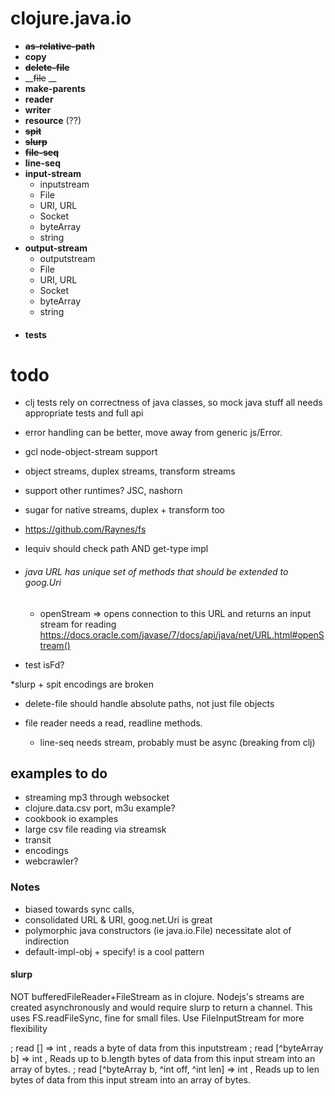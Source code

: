 # clojure.java.io

  * __~~as-relative-path~~__
  * __copy__
  * __~~delete-file~~__
  * __~~file~~ __
  * __make-parents__
  * __reader__
  * __writer__
  * __resource__ (??)
  * __~~spit~~__
  * __~~slurp~~__
  * __~~file-seq~~__  
  * __line-seq__  
  * __input-stream__
    * inputstream
    * File
    * URI, URL
    * Socket
    * byteArray
    * string
  * __output-stream__
    * outputstream
    * File
    * URI, URL
    * Socket
    * byteArray
    * string
  * #### tests

# todo
  * clj tests rely on correctness of java classes, so mock java
     stuff all needs appropriate tests and full api
  * error handling can be better, move away from generic js/Error.
  * gcl node-object-stream support
  * object streams, duplex streams, transform streams
  * support other runtimes? JSC, nashorn
  * sugar for native streams, duplex + transform too
  * https://github.com/Raynes/fs
  * Iequiv should check path AND get-type impl

  * ###### java URL has unique set of methods that should be extended to goog.Uri
    * openStream => opens connection to this URL and returns an input stream for reading
      https://docs.oracle.com/javase/7/docs/api/java/net/URL.html#openStream()

  * test isFd?

  *slurp + spit encodings are broken

  * delete-file should handle absolute paths, not just file objects

  * file reader needs a read, readline methods.
    * line-seq needs stream, probably must be async (breaking from clj)




## examples to do
* streaming mp3 through websocket
* clojure.data.csv port, m3u example?
* cookbook io examples
* large csv file reading via streamsk
* transit
* encodings
* webcrawler?




### Notes
  * biased towards sync calls,
  * consolidated URL & URI, goog.net.Uri is great
  * polymorphic java constructors (ie java.io.File)
    necessitate alot of indirection
  * default-impl-obj + specify! is a cool pattern


#### slurp
 NOT bufferedFileReader+FileStream as in clojure. Nodejs's streams are created
 asynchronously and would require slurp to return a channel. This uses
 FS.readFileSync, fine for small files. Use FileInputStream for more flexibility




; read [] => int , reads a byte of data from this inputstream
; read [^byteArray b] => int ,  Reads up to b.length bytes of data from this input stream into an array of bytes.
; read [^byteArray b, ^int off, ^int len] => int ,   Reads up to len bytes of data from this input stream into an array of bytes.
